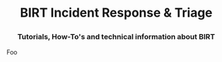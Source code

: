 # <p align="center">BIRT Incident Response & Triage</p>

### <p align="center">Tutorials, How-To's and technical information about BIRT</p>

Foo